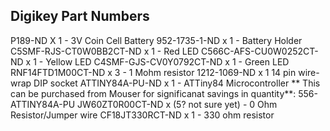Digikey Part Numbers
------
P189-ND X 1 - 3V Coin Cell Battery
952-1735-1-ND x 1 - Battery Holder
C5SMF-RJS-CT0W0BB2CT-ND x 1 - Red LED
C566C-AFS-CU0W0252CT-ND x 1 - Yellow LED
C4SMF-GJS-CV0Y0792CT-ND x 1 - Green LED
RNF14FTD1M00CT-ND x 3 - 1 Mohm resistor
1212-1069-ND x 1 14 pin wire-wrap DIP socket
ATTINY84A-PU-ND x 1 - ATTiny84 Microcontroller
** This can be purchased from Mouser for significanat savings in quantity**: 556-ATTINY84A-PU
JW60ZT0R00CT-ND x (5? not sure yet) - 0 Ohm Resistor/Jumper wire
CF18JT330RCT-ND x 1 - 330 ohm resistor

